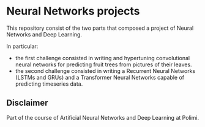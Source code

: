 # Neural Networks projects
This repository consist of the two parts that composed a project of Neural Networks and Deep Learning.

In particular:
- the first challenge consisted in writing and hypertuning convolutional neural networks for predicting fruit trees from pictures of their leaves.
- the second challenge consisted in writing a Recurrent Neural Networks (LSTMs and GRUs) and a Transformer Neural Networks capable of predicting timeseries data. 


## Disclaimer
Part of the course of Artificial Neural Networks and Deep Learning at Polimi.
